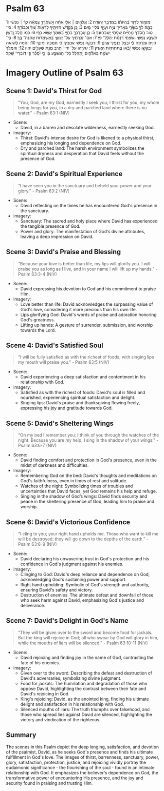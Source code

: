# Psalm 63
1: מִזְמ֥וֹר לְדָוִ֑ד בִּ֝הְיוֹת֗וֹ בְּמִדְבַּ֥ר יְהוּדָֽה׃
2: אֱלֹהִ֤ים ׀ אֵלִ֥י אַתָּ֗ה אֲֽשַׁחֲ֫רֶ֥ךָּ צָמְאָ֬ה לְךָ֨ ׀ נַפְשִׁ֗י כָּמַ֣הּ לְךָ֣ בְשָׂרִ֑י בְּאֶֽרֶץ־ צִיָּ֖ה וְעָיֵ֣ף בְּלִי־ מָֽיִם׃
3: כֵּ֭ן בַּקֹּ֣דֶשׁ חֲזִיתִ֑יךָ לִרְא֥וֹת עֻ֝זְּךָ֗ וּכְבוֹדֶֽךָ׃
4: כִּי־ ט֣וֹב חַ֭סְדְּךָ מֵֽחַיִּ֗ים שְׂפָתַ֥י יְשַׁבְּחֽוּנְךָ׃
5: כֵּ֣ן אֲבָרֶכְךָ֣ בְחַיָּ֑י בְּ֝שִׁמְךָ אֶשָּׂ֥א כַפָּֽי׃
6: כְּמ֤וֹ חֵ֣לֶב וָ֭דֶשֶׁן תִּשְׂבַּ֣ע נַפְשִׁ֑י וְשִׂפְתֵ֥י רְ֝נָנ֗וֹת יְהַלֶּל־ פִּֽי׃
7: אִם־ זְכַרְתִּ֥יךָ עַל־ יְצוּעָ֑י בְּ֝אַשְׁמֻר֗וֹת אֶהְגֶּה־ בָּֽךְ׃
8: כִּֽי־ הָיִ֣יתָ עֶזְרָ֣תָה לִּ֑י וּבְצֵ֖ל כְּנָפֶ֣יךָ אֲרַנֵּֽן׃
9: דָּבְקָ֣ה נַפְשִׁ֣י אַחֲרֶ֑יךָ בִּ֝֗י תָּמְכָ֥ה יְמִינֶֽךָ׃
10: וְהֵ֗מָּה לְ֭שׁוֹאָה יְבַקְשׁ֣וּ נַפְשִׁ֑י יָ֝בֹ֗אוּ בְּֽתַחְתִּיּ֥וֹת הָאָֽרֶץ׃
11: יַגִּירֻ֥הוּ עַל־ יְדֵי־ חָ֑רֶב מְנָ֖ת שֻׁעָלִ֣ים יִהְיֽוּ׃
12: וְהַמֶּלֶךְ֮ יִשְׂמַ֪ח בֵּאלֹ֫הִ֥ים יִ֭תְהַלֵּל כָּל־ הַנִּשְׁבָּ֣ע בּ֑וֹ כִּ֥י יִ֝סָּכֵ֗ר פִּ֣י דֽוֹבְרֵי־ שָֽׁקֶר׃

# Imagery Outline of Psalm 63

## Scene 1: David's Thirst for God

> "You, God, are my God, earnestly I seek you; I thirst for you, my whole being longs for you, in a dry and parched land where there is no water." - Psalm 63:1 (NIV)

- Scene:
  - David, in a barren and desolate wilderness, earnestly seeking God.
- Imagery:
  - Thirst: David's intense desire for God is likened to a physical thirst, emphasizing his longing and dependence on God.
  - Dry and parched land: The harsh environment symbolizes the spiritual dryness and desperation that David feels without the presence of God.

## Scene 2: David's Spiritual Experience

> "I have seen you in the sanctuary and beheld your power and your glory." - Psalm 63:2 (NIV)

- Scene:
  - David reflecting on the times he has encountered God's presence in the sanctuary.
- Imagery:
  - Sanctuary: The sacred and holy place where David has experienced the tangible presence of God.
  - Power and glory: The manifestation of God's divine attributes, leaving a deep impression on David.

## Scene 3: David's Praise and Blessing

> "Because your love is better than life, my lips will glorify you. I will praise you as long as I live, and in your name I will lift up my hands." - Psalm 63:3-4 (NIV)

- Scene:
  - David expressing his devotion to God and his commitment to praise Him.
- Imagery:
  - Love better than life: David acknowledges the surpassing value of God's love, considering it more precious than his own life.
  - Lips glorifying God: David's words of praise and adoration honoring God's greatness.
  - Lifting up hands: A gesture of surrender, submission, and worship towards the Lord.

## Scene 4: David's Satisfied Soul

> "I will be fully satisfied as with the richest of foods; with singing lips my mouth will praise you." - Psalm 63:5 (NIV)

- Scene:
  - David experiencing a deep satisfaction and contentment in his relationship with God.
- Imagery:
  - Satisfied as with the richest of foods: David's soul is filled and nourished, experiencing spiritual satisfaction and delight.
  - Singing lips: David's praise and thanksgiving flowing freely, expressing his joy and gratitude towards God.

## Scene 5: David's Sheltering Wings

> "On my bed I remember you; I think of you through the watches of the night. Because you are my help, I sing in the shadow of your wings." - Psalm 63:6-7 (NIV)

- Scene:
  - David finding comfort and protection in God's presence, even in the midst of darkness and difficulties.
- Imagery:
  - Remembering God on the bed: David's thoughts and meditations on God's faithfulness, even in times of rest and solitude.
  - Watches of the night: Symbolizing times of troubles and uncertainties that David faces, yet God remains his help and refuge.
  - Singing in the shadow of God’s wings: David finds security and peace in the sheltering presence of God, leading him to praise and worship.

## Scene 6: David's Victorious Confidence

> "I cling to you; your right hand upholds me. Those who want to kill me will be destroyed; they will go down to the depths of the earth." - Psalm 63:8-9 (NIV)

- Scene:
  - David declaring his unwavering trust in God's protection and his confidence in God's judgment against his enemies.
- Imagery:
  - Clinging to God: David's deep reliance and dependence on God, acknowledging God's sustaining power and support.
  - Right hand upholding: Symbolic of God's strength and authority, ensuring David's safety and victory.
  - Destruction of enemies: The ultimate defeat and downfall of those who seek harm against David, emphasizing God's justice and deliverance.

## Scene 7: David's Delight in God's Name

> "They will be given over to the sword and become food for jackals. But the king will rejoice in God; all who swear by God will glory in him, while the mouths of liars will be silenced." - Psalm 63:10-11 (NIV)

- Scene:
  - David rejoicing and finding joy in the name of God, contrasting the fate of his enemies.
- Imagery:
  - Given over to the sword: Describing the defeat and destruction of David's adversaries, symbolizing divine judgment.
  - Food for jackals: The humiliation and degradation of those who oppose David, highlighting the contrast between their fate and David's rejoicing in God.
  - King's rejoicing: David, as the anointed king, finding his ultimate delight and satisfaction in his relationship with God.
  - Silenced mouths of liars: The truth triumphs over falsehood, and those who spread lies against David are silenced, highlighting the victory and vindication of the righteous.

## Summary

The scenes in this Psalm depict the deep longing, satisfaction, and devotion of the psalmist, David, as he seeks God's presence and finds his ultimate fulfillment in God's love. The images of thirst, barrenness, sanctuary, power, glory, satisfaction, protection, justice, and rejoicing vividly portray the eudaimonic significance - the flourishing of the soul - found in an intimate relationship with God. It emphasizes the believer's dependence on God, the transformative power of encountering His presence, and the joy and security found in praising and trusting Him.